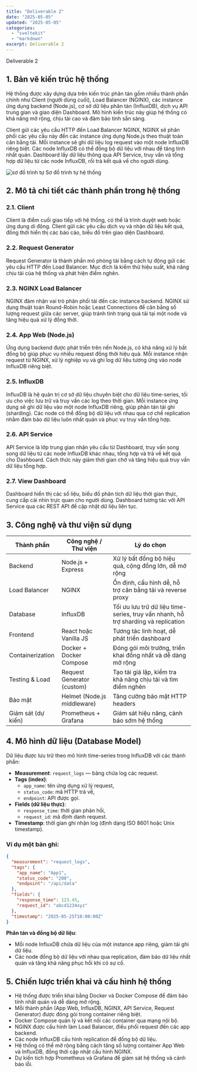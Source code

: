 ```yaml
---
title: "Deliverable 2"
date: "2025-05-05"
updated: "2025-05-05"
categories:
  - "sveltekit"
  - "markdown"
excerpt: Deliverable 2
---
```

Deliverable 2

## 1. Bản vẽ kiến trúc hệ thống

Hệ thống được xây dựng dựa trên kiến trúc phân tán gồm nhiều thành phần chính như Client (người dùng cuối), Load Balancer (NGINX), các instance ứng dụng backend (Node.js), cơ sở dữ liệu phân tán (InfluxDB), dịch vụ API trung gian và giao diện Dashboard. Mô hình kiến trúc này giúp hệ thống có khả năng mở rộng, chịu tải cao và đảm bảo tính sẵn sàng.

Client gửi các yêu cầu HTTP đến Load Balancer NGINX, NGINX sẽ phân phối các yêu cầu này đến các instance ứng dụng Node.js theo thuật toán cân bằng tải. Mỗi instance sẽ ghi dữ liệu log request vào một node InfluxDB riêng biệt. Các node InfluxDB có thể đồng bộ dữ liệu với nhau để tăng tính nhất quán. Dashboard lấy dữ liệu thông qua API Service, truy vấn và tổng hợp dữ liệu từ các node InfluxDB, rồi trả kết quả về cho người dùng.

![sơ đồ trình tự ](/images/Sodotrinhtu.png)
Sơ đồ trình tự hệ thống


## 2. Mô tả chi tiết các thành phần trong hệ thống

### 2.1. Client
Client là điểm cuối giao tiếp với hệ thống, có thể là trình duyệt web hoặc ứng dụng di động. Client gửi các yêu cầu dịch vụ và nhận dữ liệu kết quả, đồng thời hiển thị các báo cáo, biểu đồ trên giao diện Dashboard.

### 2.2. Request Generator
Request Generator là thành phần mô phỏng tải bằng cách tự động gửi các yêu cầu HTTP đến Load Balancer. Mục đích là kiểm thử hiệu suất, khả năng chịu tải của hệ thống và phát hiện điểm nghẽn.

### 2.3. NGINX Load Balancer
NGINX đảm nhận vai trò phân phối tải đến các instance backend. NGINX sử dụng thuật toán Round-Robin hoặc Least Connections để cân bằng số lượng request giữa các server, giúp tránh tình trạng quá tải tại một node và tăng hiệu quả xử lý đồng thời.

### 2.4. App Web (Node.js)
Ứng dụng backend được phát triển trên nền Node.js, có khả năng xử lý bất đồng bộ giúp phục vụ nhiều request đồng thời hiệu quả. Mỗi instance nhận request từ NGINX, xử lý nghiệp vụ và ghi log dữ liệu tương ứng vào node InfluxDB riêng biệt.

### 2.5. InfluxDB
InfluxDB là hệ quản trị cơ sở dữ liệu chuyên biệt cho dữ liệu time-series, tối ưu cho việc lưu trữ và truy vấn các log theo thời gian. Mỗi instance ứng dụng sẽ ghi dữ liệu vào một node InfluxDB riêng, giúp phân tán tải ghi (sharding). Các node có thể đồng bộ dữ liệu với nhau qua cơ chế replication nhằm đảm bảo dữ liệu luôn nhất quán và phục vụ truy vấn tổng hợp.

### 2.6. API Service
API Service là lớp trung gian nhận yêu cầu từ Dashboard, truy vấn song song dữ liệu từ các node InfluxDB khác nhau, tổng hợp và trả về kết quả cho Dashboard. Cách thức này giảm thời gian chờ và tăng hiệu quả truy vấn dữ liệu tổng hợp.

### 2.7. View Dashboard
Dashboard hiển thị các số liệu, biểu đồ phân tích dữ liệu thời gian thực, cung cấp cái nhìn trực quan cho người dùng. Dashboard tương tác với API Service qua các REST API để cập nhật dữ liệu liên tục.

## 3. Công nghệ và thư viện sử dụng

| Thành phần           | Công nghệ / Thư viện        | Lý do chọn                                                                 |
|----------------------|-----------------------------|----------------------------------------------------------------------------|
| Backend              | Node.js + Express           | Xử lý bất đồng bộ hiệu quả, cộng đồng lớn, dễ mở rộng                     |
| Load Balancer        | NGINX                       | Ổn định, cấu hình dễ, hỗ trợ cân bằng tải và reverse proxy                |
| Database             | InfluxDB                    | Tối ưu lưu trữ dữ liệu time-series, truy vấn nhanh, hỗ trợ sharding và replication |
| Frontend             | React hoặc Vanilla JS       | Tương tác linh hoạt, dễ phát triển dashboard                              |
| Containerization     | Docker + Docker Compose     | Đóng gói môi trường, triển khai đồng nhất và dễ dàng mở rộng             |
| Testing & Load       | Request Generator (custom)  | Tạo tải giả lập, kiểm tra khả năng chịu tải và tìm điểm nghẽn             |
| Bảo mật              | Helmet (Node.js middleware) | Tăng cường bảo mật HTTP headers                                           |
| Giám sát (dự kiến)   | Prometheus + Grafana        | Giám sát hiệu năng, cảnh báo sớm hệ thống                                |

## 4. Mô hình dữ liệu (Database Model)

Dữ liệu được lưu trữ theo mô hình time-series trong InfluxDB với các thành phần:

- **Measurement**: `request_logs` — bảng chứa log các request.
- **Tags (index)**: 
  - `app_name`: tên ứng dụng xử lý request,
  - `status_code`: mã HTTP trả về,
  - `endpoint`: API được gọi.
- **Fields (dữ liệu thực)**:
  - `response_time`: thời gian phản hồi,
  - `request_id`: mã định danh request.
- **Timestamp**: thời gian ghi nhận log (định dạng ISO 8601 hoặc Unix timestamp).

### Ví dụ một bản ghi:

```json
{
  "measurement": "request_logs",
  "tags": {
    "app_name": "App1",
    "status_code": "200",
    "endpoint": "/api/data"
  },
  "fields": {
    "response_time": 123.45,
    "request_id": "abcd1234xyz"
  },
  "timestamp": "2025-05-25T10:00:00Z"
}
```

**Phân tán và đồng bộ dữ liệu**:

- Mỗi node InfluxDB chứa dữ liệu của một instance app riêng, giảm tải ghi dữ liệu.
- Các node đồng bộ dữ liệu với nhau qua replication, đảm bảo dữ liệu nhất quán và tăng khả năng phục hồi khi có sự cố.

## 5. Chiến lược triển khai và cấu hình hệ thống

- Hệ thống được triển khai bằng Docker và Docker Compose để đảm bảo tính nhất quán và dễ dàng mở rộng.
- Mỗi thành phần (App Web, InfluxDB, NGINX, API Service, Request Generator) được đóng gói trong container riêng biệt.
- Docker Compose quản lý và kết nối các container qua mạng nội bộ.
- NGINX được cấu hình làm Load Balancer, điều phối request đến các app backend.
- Các node InfluxDB cấu hình replication để đồng bộ dữ liệu.
- Hệ thống có thể mở rộng bằng cách tăng số lượng container App Web và InfluxDB, đồng thời cập nhật cấu hình NGINX.
- Dự kiến tích hợp Prometheus và Grafana để giám sát hệ thống và cảnh báo lỗi.
